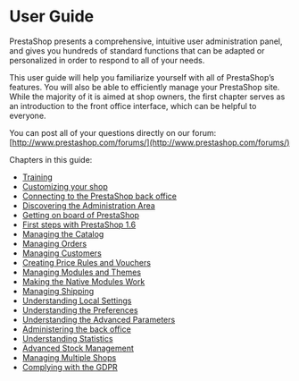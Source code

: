 # User Guide

PrestaShop presents a comprehensive, intuitive user administration panel, and gives you hundreds of standard functions that can be adapted or personalized in order to respond to all of your needs.

This user guide will help you familiarize yourself with all of PrestaShop’s features. You will also be able to efficiently manage your PrestaShop site. While the majority of it is aimed at shop owners, the first chapter serves as an introduction to the front office interface, which can be helpful to everyone.

You can post all of your questions directly on our forum: [http://www.prestashop.com/forums/](http://www.prestashop.com/forums/)

Chapters in this guide:

* [Training](training.md)
* [Customizing your shop](customizing-your-shop.md)
* [Connecting to the PrestaShop back office](connecting-to-the-prestashop-back-office.md)
* [Discovering the Administration Area](discovering-the-administration-area.md)
* [Getting on board of PrestaShop](getting-on-board-of-prestashop.md)
* [First steps with PrestaShop 1.6](first-steps-with-prestashop-1.6.md)
* [Managing the Catalog](managing-the-catalog/)
* [Managing Orders](managing-orders/)
* [Managing Customers](managing-customers/)
* [Creating Price Rules and Vouchers](creating-price-rules-and-vouchers/)
* [Managing Modules and Themes](managing-modules-and-themes/)
* [Making the Native Modules Work](making-the-native-modules-work/)
* [Managing Shipping](managing-shipping/)
* [Understanding Local Settings](understanding-local-settings/)
* [Understanding the Preferences](understanding-the-preferences/)
* [Understanding the Advanced Parameters](understanding-the-advanced-parameters/)
* [Administering the back office](administering-the-back-office/)
* [Understanding Statistics](understanding-statistics/)
* [Advanced Stock Management](advanced-stock-management/)
* [Managing Multiple Shops](managing-multiple-shops/)
* [Complying with the GDPR](complying-with-the-gdpr.md)
